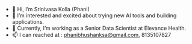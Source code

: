 - 👋 Hi, I’m Srinivasa Kolla (Phani)
- 👀 I’m interested and excited about trying new AI tools and building applications.
- 🌱 Currently, I’m working as a Senior Data Scientist at Elevance Health.
- 📫 I can reached at : phanibhushanksa@gmail.com, 8135107827

<!---
phanibhushanksa/phanibhushanksa is a ✨ special ✨ repository because its `README.md` (this file) appears on your GitHub profile.
You can click the Preview link to take a look at your changes.
--->
